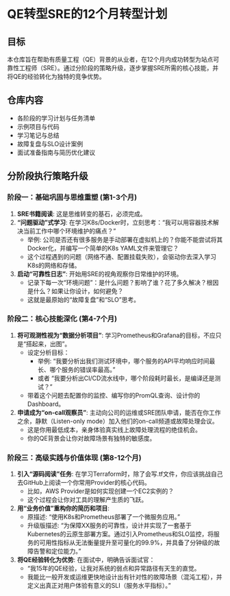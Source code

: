 # QE转型SRE的12个月转型计划

## 目标
本仓库旨在帮助有质量工程（QE）背景的从业者，在12个月内成功转型为站点可靠性工程师（SRE）。通过分阶段的策略升级，逐步掌握SRE所需的核心技能，并将QE的经验转化为独特的竞争优势。

## 仓库内容
- 各阶段的学习计划与任务清单
- 示例项目与代码
- 学习笔记与总结
- 故障复盘与SLO设计案例
- 面试准备指南与简历优化建议

## 分阶段执行策略升级

### 阶段一：基础巩固与思维重塑 (第1-3个月)

1. **SRE书籍阅读**: 这是思维转变的基石，必须完成。
2. **“问题驱动”式学习**: 在学习K8s/Docker时，立刻思考：“我可以用容器技术解决当前工作中哪个环境维护的痛点？”
   - 举例: 公司是否还有很多服务是手动部署在虚拟机上的？你能不能尝试将其Docker化，并编写一个简单的K8s YAML文件来管理它？
   - 这个过程遇到的问题（网络不通、配置挂载失败），会驱动你去深入学习K8s的网络和存储。
3. **启动“可靠性日志”**: 开始用SRE的视角观察你日常维护的环境。
   - 记录下每一次“环境问题”：是什么问题？影响了谁？花了多久解决？根因是什么？如果让你设计，如何避免？
   - 这就是最原始的“故障复盘”和“SLO”思考。

### 阶段二：核心技能深化 (第4-7个月)

1. **将可观测性视为“数据分析项目”**: 学习Prometheus和Grafana的目标，不应只是“搭起来，出图”。
   - 设定分析目标：
     - 举例: “我要分析出我们测试环境中，哪个服务的API平均响应时间最长、哪个服务的错误率最高。”
     - 或者 “我要分析出CI/CD流水线中，哪个阶段耗时最长，是编译还是测试？”
   - 带着这个问题去配置你的监控、编写你的PromQL查询、设计你的Dashboard。
2. **申请成为“on-call观察员”**: 主动向公司的运维或SRE团队申请，能否在你工作之余，静默（Listen-only mode）加入他们的on-call频道或故障处理会议。
   - 这是你用最低成本，亲身体验真实线上故障处理流程的绝佳机会。
   - 你的QE背景会让你对故障场景有独特的敏感度。

### 阶段三：高级实践与价值体现 (第8-12个月)

1. **引入“源码阅读”任务**: 在学习Terraform时，除了会写.tf文件，你应该挑战自己去GitHub上阅读一个你常用Provider的核心代码。
   - 比如，AWS Provider是如何实现创建一个EC2实例的？
   - 这个过程会让你对工具的理解产生质的飞跃。
2. **用“业务价值”重构你的简历和项目**:
   - 原描述: “使用K8s和Prometheus部署了一个微服务应用。”
   - 升级版描述: “为保障XX服务的可靠性，设计并实现了一套基于Kubernetes的云原生部署方案。通过引入Prometheus和SLO监控，将服务的可用性指标从无法衡量提升至可量化的99.9%，并具备了分钟级的故障告警和定位能力。”
3. **将QE经验转化为优势**: 在面试中，明确告诉面试官：
   - “我15年的QE经验，让我对系统的弱点和异常路径有天生的直觉。
   - 我能比一般开发或运维更快地设计出有针对性的故障场景（混沌工程），并定义出真正对用户体验有意义的SLI（服务水平指标）。”